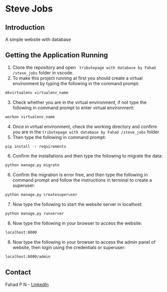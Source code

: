 # Steve Jobs

## Introduction

A simple website with database


## Getting the Application Running

1. Clone the repository and open `
tributepage with database by Fahad
/steve_jobs` folder in vscode.
2. To make this project running at first you should create a virtual environment by typing the following in the command prompt:
```sh 
mkvirtualenv virtualenv_name 
```

3. Check whether you are in the virtual environment, if not type the following in command prompt to enter virtual environment:
```sh
workon virtualenv_name
```

4. Once in virtual environment, check the working directory and confirm you are in the `tributepage with database by Fahad
/steve_jobs` folder
5. Then type the following in command prompt:
```sh
pip install -r requirements
``` 
6. Confirm the installations and then type the following to migrate the data:
```sh
python manage.py migrate
```
6. Confirm the migration is error free, and then type the following in command prompt and follow the instructions in terminal to create a superuser:
```sh 
python manage.py createsuperuser
``` 
7. Now type the following to start the website server in localhost:
```sh
python manage.py runserver
```
8. Now type the following in your browser to access the website:
```sh
localhost:8000
```
8. Now type the following in your browser to access the admin panel of website, then login using the credentials or superuser:
```sh
localhost:8000/admin
```
<!-- CONTACT -->
## Contact

Fahad P N - <a href='https://www.linkedin.com/in/fahad-p-n-93a7441b4/'>LinkedIn</a>

